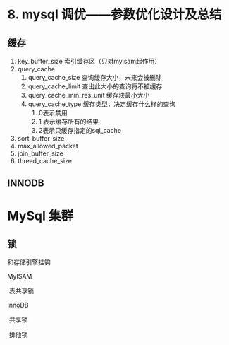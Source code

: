 # 8. mysql 调优——参数优化设计及总结



## 缓存

1. key_buffer_size 索引缓存区（只对myisam起作用）
2. query_cache
   1. query_cache_size 查询缓存大小，未来会被删除
   2. query_cache_limit 查出此大小的查询将不被缓存
   3. query_cache_min_res_unit 缓存块最小大小
   4. query_cache_type 缓存类型，决定缓存什么样的查询
      1.  0表示禁用
      2.  1 表示缓存所有的结果
      3. 2表示只缓存指定的sql_cache
3.   sort_buffer_size
4.   max_allowed_packet
5. join_buffer_size
6. thread_cache_size



## INNODB





# MySql 集群

## 锁

和存储引擎挂钩

MyISAM

​	表共享锁

InnoDB

​	共享锁

​	排他锁